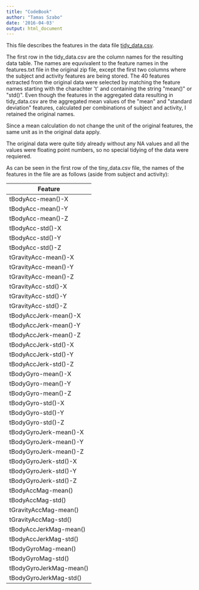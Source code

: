 ```yaml
---
title: "CodeBook"
author: "Tamas Szabo"
date: '2016-04-03'
output: html_document
---
```


This file describes the features in the data file [tidy\_data.csv](tidy\_data.csv).

The first row in the tidy\_data.csv are the column names for the resulting data table. The names are equvivalent to the feature names in the features.txt file in the original zip file, except the first two columns where the subject and activity features are being stored.
The 40 features extracted from the original data were selected by matching the feature names starting with the charachter 't' and containing the string "mean()" or "std()".
Even though the features in the aggregated data resulting in tidy\_data.csv are the aggregated mean values of the "mean" and "standard deviation" features, calculated per combinations of subject and activity, I retained the original names.

Since a mean calculation do not change the unit of the original features, the same unit as in the original data apply.

The original data were quite tidy already without any NA values and all the values were floating point numbers, so no special tidying of the data were requiered.

As can be seen in the first row of the tiny\_data.csv file, the names of the features in the file are as follows (aside from subject and activity):

| Feature |
|---------|
| tBodyAcc-mean()-X |
| tBodyAcc-mean()-Y |
| tBodyAcc-mean()-Z |
| tBodyAcc-std()-X |
| tBodyAcc-std()-Y |
| tBodyAcc-std()-Z |
| tGravityAcc-mean()-X |
| tGravityAcc-mean()-Y |
| tGravityAcc-mean()-Z |
| tGravityAcc-std()-X |
| tGravityAcc-std()-Y |
| tGravityAcc-std()-Z |
| tBodyAccJerk-mean()-X |
| tBodyAccJerk-mean()-Y |
| tBodyAccJerk-mean()-Z |
| tBodyAccJerk-std()-X |
| tBodyAccJerk-std()-Y |
| tBodyAccJerk-std()-Z |
| tBodyGyro-mean()-X |
| tBodyGyro-mean()-Y |
| tBodyGyro-mean()-Z |
| tBodyGyro-std()-X |
| tBodyGyro-std()-Y |
| tBodyGyro-std()-Z |
| tBodyGyroJerk-mean()-X |
| tBodyGyroJerk-mean()-Y |
| tBodyGyroJerk-mean()-Z |
| tBodyGyroJerk-std()-X |
| tBodyGyroJerk-std()-Y |
| tBodyGyroJerk-std()-Z |
| tBodyAccMag-mean() |
| tBodyAccMag-std() |
| tGravityAccMag-mean() |
| tGravityAccMag-std() |
| tBodyAccJerkMag-mean() |
| tBodyAccJerkMag-std() |
| tBodyGyroMag-mean() |
| tBodyGyroMag-std() |
| tBodyGyroJerkMag-mean() |
| tBodyGyroJerkMag-std() |

